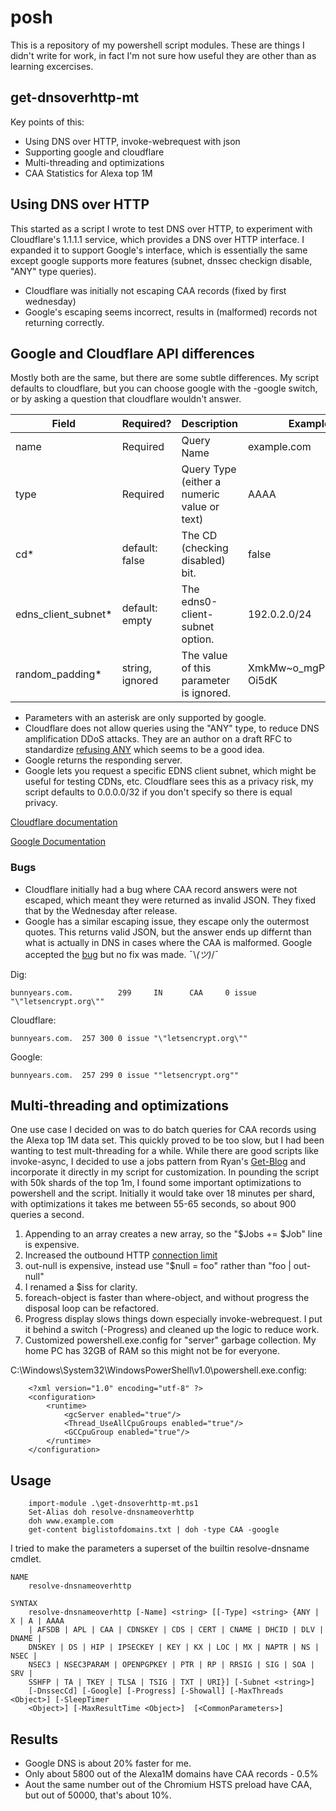 # posh

This is a repository of my powershell script modules.  These are things I didn't write for work, in fact I'm not sure how useful they are other than as learning excercises.

## get-dnsoverhttp-mt

Key points of this:

* Using DNS over HTTP, invoke-webrequest with json
* Supporting google and cloudflare
* Multi-threading and optimizations
* CAA Statistics for Alexa top 1M

## Using DNS over HTTP

This started as a script I wrote to test DNS over HTTP, to experiment with Cloudflare's 1.1.1.1 service, which provides a DNS over HTTP interface.  I expanded it to support Google's interface, which is essentially the same except google supports more features (subnet, dnssec checkign disable, "ANY" type queries).

* Cloudflare was initially not escaping CAA records (fixed by first wednesday)
* Google's escaping seems incorrect, results in (malformed) records not returning correctly.

## Google and Cloudflare API differences

Mostly both are the same, but there are some subtle differences.  My script defaults to cloudflare, but you can choose google with the -google switch, or by asking a question that cloudflare wouldn't answer.

Field | Required? | Description | Example
--- | --- | --- | ---
name | Required | Query Name | example.com
type | Required | Query Type (either a numeric value or text) | AAAA
cd* | default: false | The CD (checking disabled) bit. | false
edns_client_subnet* | default: empty | The edns0-client-subnet option. | 192.0.2.0/24
random_padding* | string, ignored | The value of this parameter is ignored. | XmkMw~o_mgP2pf.gpw-Oi5dK

* Parameters with an asterisk are only supported by google.
* Cloudflare does not allow queries using the "ANY" type, to reduce DNS amplification DDoS attacks.  They are an author on a draft RFC to standardize [refusing ANY](https://tools.ietf.org/html/draft-ietf-dnsop-refuse-any-06) which seems to be a good idea.
* Google returns the responding server.
* Google lets you request a specific EDNS client subnet, which might be useful for testing CDNs, etc.  Cloudflare sees this as a privacy risk, my script defaults to 0.0.0.0/32 if you don't specify so there is equal privacy.

[Cloudflare documentation](https://developers.cloudflare.com/1.1.1.1/dns-over-https/json-format/)

[Google Documentation](https://developers.google.com/speed/public-dns/docs/dns-over-https)

### Bugs

* Cloudflare initially had a bug where CAA record answers were not escaped, which meant they were returned as invalid JSON.  They fixed that by the Wednesday after release.
* Google has a similar escaping issue, they escape only the outermost quotes.  This returns valid JSON, but the answer ends up differnt than what is actually in DNS in cases where the CAA is malformed.  Google accepted the [bug](https://issuetracker.google.com/issues/78002839) but no fix was made.  ¯\\_(ツ)_/¯

Dig:

    bunnyears.com.          299     IN      CAA     0 issue "\"letsencrypt.org\""

Cloudflare:

    bunnyears.com.  257 300 0 issue "\"letsencrypt.org\""

Google:

    bunnyears.com.  257 299 0 issue ""letsencrypt.org""

## Multi-threading and optimizations

One use case I decided on was to do batch queries for CAA records using the Alexa top 1M data set.  This quickly proved to be too slow, but I had been wanting to test mult-threading for a while.  While there are good scripts like invoke-async, I decided to use a jobs pattern from Ryan's [Get-Blog](http://www.get-blog.com/?p=189) and incorporate it directly in my script for customization.  In pounding the script with 50k shards of the top 1m, I found some important optimizations to powershell and the script.  Initially it would take over 18 minutes per shard, with optimizations it takes me between 55-65 seconds, so about 900 queries a second.

1. Appending to an array creates a new array, so the "$Jobs += $Job" line is expensive.
2. Increased the outbound HTTP [connection limit](https://social.technet.microsoft.com/wiki/contents/articles/29863.powershell-rest-api-invoke-restmethod-gotcha.aspx)
3. out-null is expensive, instead use "$null = foo" rather than "foo | out-null"
4. I renamed a $iss for clarity.
5. foreach-object is faster than where-object, and without progress the disposal loop can be refactored.
6. Progress display slows things down especially invoke-webrequest.  I put it behind a switch (-Progress) and cleaned up the logic to reduce work.
7. Customized powershell.exe.config for "server" garbage collection.  My home PC has 32GB of RAM so this might not be for everyone.

C:\Windows\System32\WindowsPowerShell\v1.0\powershell.exe.config:

        <?xml version="1.0" encoding="utf-8" ?>
        <configuration>
            <runtime>
                <gcServer enabled="true"/>
                <Thread_UseAllCpuGroups enabled="true"/>
                <GCCpuGroup enabled="true"/>  
            </runtime>
        </configuration>

## Usage

        import-module .\get-dnsoverhttp-mt.ps1
        Set-Alias doh resolve-dnsnameoverhttp
        doh www.example.com
        get-content biglistofdomains.txt | doh -type CAA -google

I tried to make the parameters a superset of the builtin resolve-dnsname cmdlet.

    NAME
        resolve-dnsnameoverhttp

    SYNTAX
        resolve-dnsnameoverhttp [-Name] <string> [[-Type] <string> {ANY | X | A | AAAA
        | AFSDB | APL | CAA | CDNSKEY | CDS | CERT | CNAME | DHCID | DLV | DNAME |
        DNSKEY | DS | HIP | IPSECKEY | KEY | KX | LOC | MX | NAPTR | NS | NSEC |
        NSEC3 | NSEC3PARAM | OPENPGPKEY | PTR | RP | RRSIG | SIG | SOA | SRV |
        SSHFP | TA | TKEY | TLSA | TSIG | TXT | URI}] [-Subnet <string>]
        [-DnssecCd] [-Google] [-Progress] [-Showall] [-MaxThreads <Object>] [-SleepTimer
        <Object>] [-MaxResultTime <Object>]  [<CommonParameters>]

## Results

* Google DNS is about 20% faster for me.
* Only about 5800 out of the Alexa1M domains have CAA records - 0.5%
* Aout the same number out of the Chromium HSTS preload have CAA, but out of 50000, that's about 10%.
